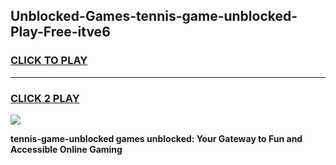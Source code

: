 
## Unblocked-Games-tennis-game-unblocked-Play-Free-itve6
<h3>
<a href="https://premium76.site?title=tennis-game-unblocked&ref=18A">CLICK TO PLAY</a></h3>
<hr>

<h3>
<a href="https://premium76.site?title=tennis-game-unblocked&ref=18A">CLICK 2 PLAY</a>
  
</h3>

<a href="https://premium76.site?title=tennis-game-unblocked&ref=18A"><img src="https://clearcache.store/games.png"></a>


**tennis-game-unblocked games unblocked: Your Gateway to Fun and Accessible Online Gaming**
